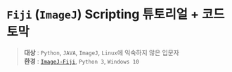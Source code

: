 # `Fiji` (`ImageJ`) Scripting 튜토리얼 + 코드 토막  

> **대상** : `Python`, `JAVA`, `ImageJ`, `Linux`에 익숙하지 않은 입문자  
> **환경** : [`ImageJ-Fiji`](https://imagej.net/Fiji), `Python 3`, `Windows 10`  
